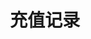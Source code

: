 ---
title: 充值记录
position_number: 2
parameters:
  - name:
    content:
content_markdown: |-
  * **URL**：/v1/capital/deposit/history
  * **Method**：GET
  * **需要登录**：是
  * **需要鉴权**：是

  **请求参数**

  | 参数名称 | 类型 | **是否必需** | 描述 |
  | coin | String | YES | 币种 |
  | startTime | Long | NO | 开始时间 |
  | endTime | Long | NO | 结束时间 |
  | fromId | Long | NO | 查询起始ID |
  | limit | Integer | NO | 查询记录大小 |
  | signature | String | YES | 签名 |
  | timestamp | Long | YES | 调用时间 |
left_code_blocks:
  - code_block:
    title:
    language:
right_code_blocks:
  - code_block: |-
      {
          "code": 1,
          "data": [
              {
                  "id": 1100828149039493,
                  "coin": "USDT",
                  "amount": "100",
                  "address": "18600531753",
                  "addressTag": "",
                  "txId": "1100828109930501",
                  "createTime": 1657188020000
              }
          ]
      }
    title: 响应
    language: json
  - code_block: |-
      {
          "code": 9202,
          "message": "币种不能为空"
      }
    title: ERROR
    language: json
---